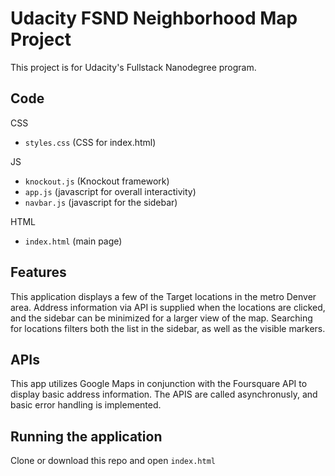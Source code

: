 # Udacity FSND Neighborhood Map Project
This project is for Udacity's Fullstack Nanodegree program.

## Code
CSS
- `styles.css` (CSS for index.html)

JS
- `knockout.js` (Knockout framework)
- `app.js` (javascript for overall interactivity)
- `navbar.js` (javascript for the sidebar)

HTML
- `index.html` (main page)

## Features
This application displays a few of the Target locations in the metro Denver area.  Address information via API is supplied when the locations are clicked, and the sidebar can be minimized for a larger view of the map.  Searching for locations filters both the list in the sidebar, as well as the visible markers.

## APIs
This app utilizes Google Maps in conjunction with the Foursquare API to display basic address information. The APIS are called asynchronusly, and basic error handling is implemented.

## Running the application
Clone or download this repo and open `index.html`
